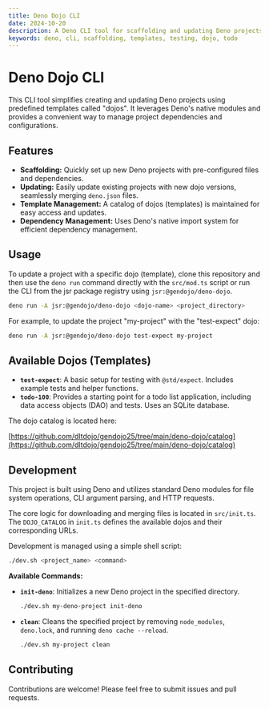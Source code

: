 ```yaml
---
title: Deno Dojo CLI
date: 2024-10-20
description: A Deno CLI tool for scaffolding and updating Deno projects with predefined templates ("dojos").
keywords: deno, cli, scaffolding, templates, testing, dojo, todo
---
```


# Deno Dojo CLI

This CLI tool simplifies creating and updating Deno projects using predefined templates called "dojos". It leverages Deno's native modules and provides a convenient way to manage project dependencies and configurations.

## Features

* **Scaffolding:** Quickly set up new Deno projects with pre-configured files and dependencies.
* **Updating:** Easily update existing projects with new dojo versions, seamlessly merging `deno.json` files.
* **Template Management:** A catalog of dojos (templates) is maintained for easy access and updates.
* **Dependency Management:** Uses Deno's native import system for efficient dependency management.

## Usage

To update a project with a specific dojo (template), clone this repository and then use the `deno run` command directly with the `src/mod.ts` script or run the CLI from the jsr package registry using `jsr:@gendojo/deno-dojo`.

```bash
deno run -A jsr:@gendojo/deno-dojo <dojo-name> <project_directory>
```

For example, to update the project "my-project" with the "test-expect" dojo:

```bash
deno run -A jsr:@gendojo/deno-dojo test-expect my-project
```

## Available Dojos (Templates)

* **`test-expect`**: A basic setup for testing with `@std/expect`. Includes example tests and helper functions.
* **`todo-100`**: Provides a starting point for a todo list application, including data access objects (DAO) and tests. Uses an SQLite database.

The dojo catalog is located here:

[https://github.com/dltdojo/gendojo25/tree/main/deno-dojo/catalog](https://github.com/dltdojo/gendojo25/tree/main/deno-dojo/catalog)


## Development

This project is built using Deno and utilizes standard Deno modules for file system operations, CLI argument parsing, and HTTP requests.

The core logic for downloading and merging files is located in `src/init.ts`. The `DOJO_CATALOG` in `init.ts` defines the available dojos and their corresponding URLs.


Development is managed using a simple shell script:

```bash
./dev.sh <project_name> <command>
```

**Available Commands:**

* **`init-deno`**: Initializes a new Deno project in the specified directory.
    ```bash
    ./dev.sh my-deno-project init-deno
    ```
* **`clean`**: Cleans the specified project by removing `node_modules`, `deno.lock`, and running `deno cache --reload`. 
    ```bash
    ./dev.sh my-project clean
    ```

## Contributing

Contributions are welcome! Please feel free to submit issues and pull requests.
